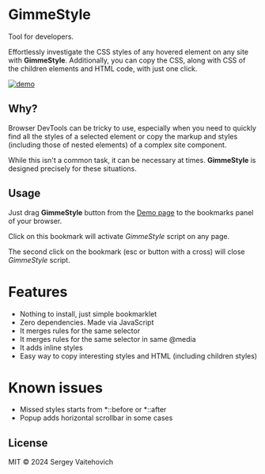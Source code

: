 # GimmeStyle

Tool for developers.

Effortlessly investigate the CSS styles of any hovered element on any site with **GimmeStyle**.
Additionally, you can copy the CSS, along with CSS of the children elements and HTML code, with just one click.

[![demo](https://github.com/SW999/gimme-style/assets/3176886/1d07f1fd-ad78-4a2d-987b-9844ba61c3c1)](https://sw999.github.io/gimme-style/)

## Why?

Browser DevTools can be tricky to use, especially when you need to quickly find all the styles of a selected element or copy the markup and styles (including those of nested elements) of a complex site component.

While this isn't a common task, it can be necessary at times. **GimmeStyle** is designed precisely for these situations.

## Usage

Just drag **GimmeStyle** button from the [Demo page](https://sw999.github.io/gimme-style/) to the bookmarks panel of your browser.

Click on this bookmark will activate *GimmeStyle* script on any page.

The second click on the bookmark (esc or button with a cross) will close *GimmeStyle* script.

# Features

* Nothing to install, just simple bookmarklet
* Zero dependencies. Made via JavaScript
* It merges rules for the same selector
* It merges rules for the same selector in same @media
* It adds inline styles
* Easy way to copy interesting styles and HTML (including children styles)

# Known issues

* Missed styles starts from *::before or *::after
* Popup adds horizontal scrollbar in some cases

## License

MIT © 2024 Sergey Vaitehovich
